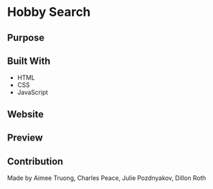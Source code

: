 # Hobby Search

## Purpose

## Built With
* HTML
* CSS
* JavaScript

## Website

## Preview

## Contribution
Made by Aimee Truong, Charles Peace, Julie Pozdnyakov, Dillon Roth
